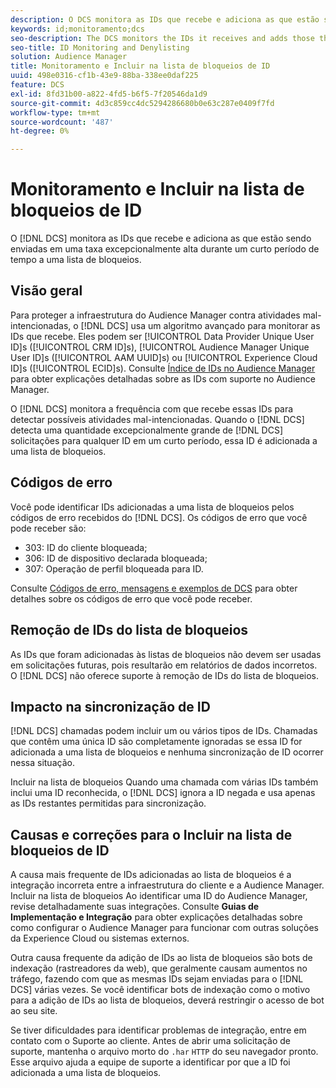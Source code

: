 ```yaml
---
description: O DCS monitora as IDs que recebe e adiciona as que estão sendo enviadas em uma taxa excepcionalmente alta durante um curto período de tempo a uma lista de bloqueios.
keywords: id;monitoramento;dcs
seo-description: The DCS monitors the IDs it receives and adds those that are being sent at an unusually high rate over a short period of time to a deny list.
seo-title: ID Monitoring and Denylisting
solution: Audience Manager
title: Monitoramento e Incluir na lista de bloqueios de ID
uuid: 498e0316-cf1b-43e9-88ba-338ee0daf225
feature: DCS
exl-id: 8fd31b00-a822-4fd5-b6f5-7f20546da1d9
source-git-commit: 4d3c859cc4dc5294286680b0e63c287e0409f7fd
workflow-type: tm+mt
source-wordcount: '487'
ht-degree: 0%

---
```


# Monitoramento e Incluir na lista de bloqueios de ID

O [!DNL DCS] monitora as IDs que recebe e adiciona as que estão sendo enviadas em uma taxa excepcionalmente alta durante um curto período de tempo a uma lista de bloqueios.

## Visão geral

Para proteger a infraestrutura do Audience Manager contra atividades mal-intencionadas, o [!DNL DCS] usa um algoritmo avançado para monitorar as IDs que recebe. Eles podem ser [!UICONTROL Data Provider Unique User ID]s ([!UICONTROL CRM ID]s), [!UICONTROL Audience Manager Unique User ID]s ([!UICONTROL AAM UUID]s) ou [!UICONTROL Experience Cloud ID]s ([!UICONTROL ECID]s). Consulte [Índice de IDs no Audience Manager](../../../reference/ids-in-aam.md) para obter explicações detalhadas sobre as IDs com suporte no Audience Manager.

O [!DNL DCS] monitora a frequência com que recebe essas IDs para detectar possíveis atividades mal-intencionadas. Quando o [!DNL DCS] detecta uma quantidade excepcionalmente grande de [!DNL DCS] solicitações para qualquer ID em um curto período, essa ID é adicionada a uma lista de bloqueios.

## Códigos de erro

Você pode identificar IDs adicionadas a uma lista de bloqueios pelos códigos de erro recebidos do [!DNL DCS]. Os códigos de erro que você pode receber são:

* 303: ID do cliente bloqueada;
* 306: ID de dispositivo declarada bloqueada;
* 307: Operação de perfil bloqueada para ID.

Consulte [Códigos de erro, mensagens e exemplos de DCS](dcs-error-codes.md) para obter detalhes sobre os códigos de erro que você pode receber.

## Remoção de IDs do lista de bloqueios

As IDs que foram adicionadas às listas de bloqueios não devem ser usadas em solicitações futuras, pois resultarão em relatórios de dados incorretos. O [!DNL DCS] não oferece suporte à remoção de IDs do lista de bloqueios.

## Impacto na sincronização de ID

[!DNL DCS] chamadas podem incluir um ou vários tipos de IDs. Chamadas que contêm uma única ID são completamente ignoradas se essa ID for adicionada a uma lista de bloqueios e nenhuma sincronização de ID ocorrer nessa situação.

Incluir na lista de bloqueios Quando uma chamada com várias IDs também inclui uma ID reconhecida, o [!DNL DCS] ignora a ID negada e usa apenas as IDs restantes permitidas para sincronização.

## Causas e correções para o Incluir na lista de bloqueios de ID

A causa mais frequente de IDs adicionadas ao lista de bloqueios é a integração incorreta entre a infraestrutura do cliente e a Audience Manager. Incluir na lista de bloqueios Ao identificar uma ID do Audience Manager, revise detalhadamente suas integrações. Consulte **Guias de Implementação e Integração** para obter explicações detalhadas sobre como configurar o Audience Manager para funcionar com outras soluções da Experience Cloud ou sistemas externos.

Outra causa frequente da adição de IDs ao lista de bloqueios são bots de indexação (rastreadores da web), que geralmente causam aumentos no tráfego, fazendo com que as mesmas IDs sejam enviadas para o [!DNL DCS] várias vezes. Se você identificar bots de indexação como o motivo para a adição de IDs ao lista de bloqueios, deverá restringir o acesso de bot ao seu site.

Se tiver dificuldades para identificar problemas de integração, entre em contato com o Suporte ao cliente. Antes de abrir uma solicitação de suporte, mantenha o arquivo morto do `.har` `HTTP` do seu navegador pronto. Esse arquivo ajuda a equipe de suporte a identificar por que a ID foi adicionada a uma lista de bloqueios.

